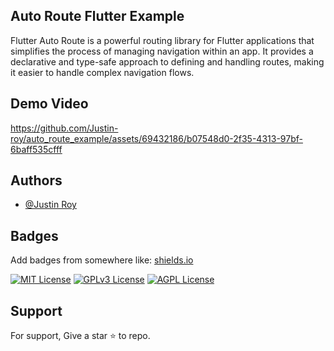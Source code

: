 
## Auto Route Flutter Example

Flutter Auto Route is a powerful routing library for Flutter applications that simplifies the process of managing navigation within an app. It provides a declarative and type-safe approach to defining and handling routes, making it easier to handle complex navigation flows.


## Demo Video

https://github.com/Justin-roy/auto_route_example/assets/69432186/b07548d0-2f35-4313-97bf-6baff535cfff



## Authors

- [@Justin Roy](https://www.linkedin.com/in/justin-roy-4817551ba/)


## Badges

Add badges from somewhere like: [shields.io](https://shields.io/)

[![MIT License](https://img.shields.io/badge/License-MIT-green.svg)](https://choosealicense.com/licenses/mit/)
[![GPLv3 License](https://img.shields.io/badge/License-GPL%20v3-yellow.svg)](https://opensource.org/licenses/)
[![AGPL License](https://img.shields.io/badge/license-AGPL-blue.svg)](http://www.gnu.org/licenses/agpl-3.0)


## Support

For support, Give a star ⭐ to repo.

